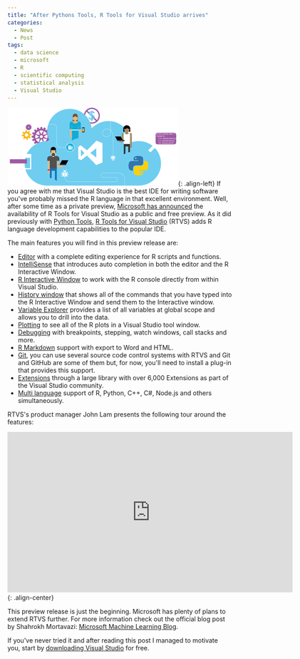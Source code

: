 ```yaml
---
title: "After Pythons Tools, R Tools for Visual Studio arrives"
categories:
  - News
  - Post
tags:
  - data science
  - microsoft
  - R
  - scientific computing
  - statistical analysis
  - Visual Studio
---
```


![R Tools for Visual Studio](/assets/images/2016/03/IC815067.png){: .align-left} If you agree with me that Visual Studio is the best IDE for writing software  you've probably missed the R language in that excellent environment. Well, after some time as a private preview, [Microsoft has announced](https://blogs.technet.microsoft.com/machinelearning/2016/03/09/announcing-r-tools-for-visual-studio-2/) the availability of R Tools for Visual Studio as a public and free preview. As it did previously with [Python Tools](https://www.visualstudio.com/en-us/features/python-vs.aspx), [R Tools for Visual Studio](https://www.visualstudio.com/en-us/features/rtvs-vs.aspx) (RTVS) adds R language development capabilities to the popular IDE.

The main features you will find in this preview release are:

- [Editor](http://microsoft.github.io/RTVS-docs/editing.html) with a complete editing experience for R scripts and functions.
- [IntelliSense](http://microsoft.github.io/RTVS-docs/intellisense.html) that introduces auto completion in both the editor and the R Interactive Window.
- [R Interactive Window](http://microsoft.github.io/RTVS-docs/interactive-repl.html) to work with the R console directly from within Visual Studio.
- [History window](http://microsoft.github.io/RTVS-docs/history.html) that shows all of the commands that you have typed into the R Interactive Window and send them to the Interactive window.
- [Variable Explorer](http://microsoft.github.io/RTVS-docs/variable-explorer.html) provides a list of all variables at global scope and allows you to drill into the data.
- [Plotting](http://microsoft.github.io/RTVS-docs/plotting.html) to see all of the R plots in a Visual Studio tool window.
- [Debugging](http://microsoft.github.io/RTVS-docs/debugging.html) with breakpoints, stepping, watch windows, call stacks and more.
- [R Markdown](http://microsoft.github.io/RTVS-docs/rmarkdown.html) support with export to Word and HTML.
- [Git](http://microsoft.github.io/RTVS-docs/git.html), you can use several source code control systems with RTVS and Git and GitHub are some of them but, for now, you'll need to install a plug-in that provides this support.
- [Extensions](http://microsoft.github.io/RTVS-docs/extensions.html) through a large library with over 6,000 Extensions as part of the Visual Studio community.
- [Multi language](http://microsoft.github.io/RTVS-docs/polyglot.html) support of R, Python, C++, C#, Node.js and others simultaneously.

RTVS's product manager John Lam presents the following tour around the features:

<iframe width="640" height="360" src="https://www.youtube.com/embed/KPS0ytrt9SA?feature=player_embedded" frameborder="0" allowfullscreen></iframe>{: .align-center}


This preview release is just the beginning. Microsoft has plenty of plans to extend RTVS further. For more information check out the official blog post by Shahrokh Mortavazi: [Microsoft Machine Learning Blog](https://blogs.technet.microsoft.com/machinelearning/2016/03/09/announcing-r-tools-for-visual-studio-2/).

If you've never tried it and after reading this post I managed to motivate you, start by [downloading Visual Studio](https://www.visualstudio.com/post-download-vs?sku=community&clcid=0x409) for free.
